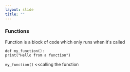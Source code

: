 ```yaml
---
layout: slide
title: ""
---
```

### Functions

Function is a block of code which only runs when it's called

```def my_function():```<br/>
  ```print("Hello from a function")```

```my_function()```  <<calling the function
